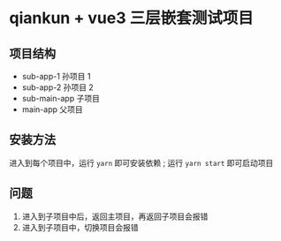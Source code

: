 # qiankun + vue3 三层嵌套测试项目

## 项目结构

- sub-app-1 孙项目 1
- sub-app-2 孙项目 2
- sub-main-app 子项目
- main-app 父项目

## 安装方法

进入到每个项目中，运行 `yarn` 即可安装依赖 ; 运行 `yarn start` 即可启动项目

## 问题

1. 进入到子项目中后，返回主项目，再返回子项目会报错
2. 进入到子项目中，切换项目会报错
